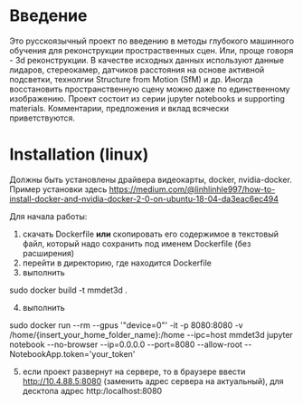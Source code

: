# Введение
Это русскоязычный проект по введению в методы глубокого машинного обучения для реконструкции простраственных сцен. Или, проще говоря - 3d реконструкции. В качестве исходных данных используют данные лидаров, стереокамер, датчиков расстояния на основе активной подсветки, технолгии Structure from Motion (SfM) и др. Иногда восстановить пространственную сцену можно даже по единственному изображению. 
Проект состоит из серии jupyter notebooks и supporting materials. 
Комментарии, предложения и вклад всячески приветствуются.

# Installation (linux)
Должны быть установлены драйвера видеокарты, docker, nvidia-docker. Пример установки здесь
https://medium.com/@linhlinhle997/how-to-install-docker-and-nvidia-docker-2-0-on-ubuntu-18-04-da3eac6ec494

Для начала работы: 
1. скачать Dockerfile **или** скопировать его содержимое в текстовый файл, который надо сохранить под именем Dockerfile (без расширения)
2. перейти в директорию, где находится Dockerfile
3. выполнить

sudo docker build -t mmdet3d .

4. выполнить

sudo docker run --rm --gpus '"device=0"' -it -p 8080:8080 -v /home/{insert_your_home_folder_name}:/home --ipc=host mmdet3d jupyter notebook --no-browser --ip=0.0.0.0 --port=8080 --allow-root --NotebookApp.token='your_token'

5. если проект развернут на сервере, то в браузере ввести http://10.4.88.5:8080 (заменить адрес сервера на актуальный), для десктопа адрес http:/localhost:8080

